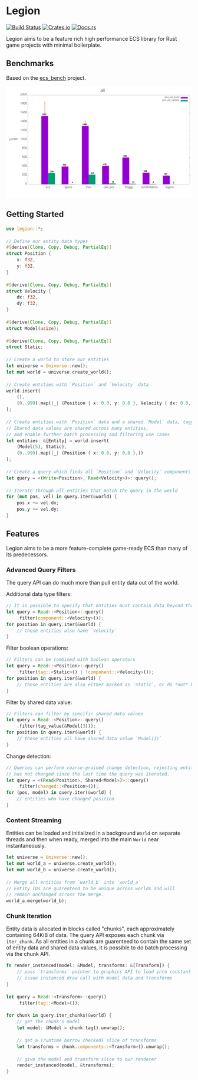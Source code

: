 # Legion

[![Build Status][build_img]][build_lnk] [![Crates.io][crates_img]][crates_lnk] [![Docs.rs][doc_img]][doc_lnk]

[build_img]: https://img.shields.io/travis/TomGillen/legion/master.svg
[build_lnk]: https://travis-ci.org/TomGillen/legion
[crates_img]: https://img.shields.io/crates/v/legion.svg
[crates_lnk]: https://crates.io/crates/legion
[doc_img]: https://docs.rs/legion/badge.svg
[doc_lnk]: https://docs.rs/legion

Legion aims to be a feature rich high performance ECS library for Rust game projects with minimal boilerplate.

## Benchmarks

Based on the [ecs_bench](https://github.com/lschmierer/ecs_bench) project.

![](bench.png)

## Getting Started

```rust
use legion::*;

// Define our entity data types
#[derive(Clone, Copy, Debug, PartialEq)]
struct Position {
    x: f32,
    y: f32,
}

#[derive(Clone, Copy, Debug, PartialEq)]
struct Velocity {
    dx: f32,
    dy: f32,
}

#[derive(Clone, Copy, Debug, PartialEq)]
struct Model(usize);

#[derive(Clone, Copy, Debug, PartialEq)]
struct Static;

// Create a world to store our entities
let universe = Universe::new();
let mut world = universe.create_world();

// Create entities with `Position` and `Velocity` data
world.insert(
    (),
    (0..999).map(|_| (Position { x: 0.0, y: 0.0 }, Velocity { dx: 0.0, dy: 0.0 }))
);

// Create entities with `Position` data and a shared `Model` data, tagged as `Static`
// Shared data values are shared across many entities,
// and enable further batch processing and filtering use cases
let entities: &[Entity] = world.insert(
    (Model(5), Static),
    (0..999).map(|_| (Position { x: 0.0, y: 0.0 },))
);

// Create a query which finds all `Position` and `Velocity` components
let query = <(Write<Position>, Read<Velocity>)>::query();

// Iterate through all entities that match the query in the world
for (mut pos, vel) in query.iter(&world) {
    pos.x += vel.dx;
    pos.y += vel.dy;
}
```

## Features

Legion aims to be a more feature-complete game-ready ECS than many of its predecessors.

### Advanced Query Filters

The query API can do much more than pull entity data out of the world.

Additional data type filters:

```rust
// It is possible to specify that entities must contain data beyond that being fetched
let query = Read::<Position>::query()
    .filter(component::<Velocity>());
for position in query.iter(&world) {
    // these entities also have `Velocity`
}
```

Filter boolean operations:

```rust
// Filters can be combined with boolean operators
let query = Read::<Position>::query()
    .filter(tag::<Static>() | !component::<Velocity>());
for position in query.iter(&world) {
    // these entities are also either marked as `Static`, or do *not* have a `Velocity`
}
```

Filter by shared data value:

```rust
// Filters can filter by specific shared data values
let query = Read::<Position>::query()
    .filter(tag_value(&Model(3)));
for position in query.iter(&world) {
    // these entities all have shared data value `Model(3)`
}
```

Change detection:

```rust
// Queries can perform coarse-grained change detection, rejecting entities who's data
// has not changed since the last time the query was iterated.
let query = <(Read<Position>, Shared<Model>)>::query()
    .filter(changed::<Position>());
for (pos, model) in query.iter(&world) {
    // entities who have changed position
}
```

### Content Streaming

Entities can be loaded and initialized in a background `World` on separate threads and then
when ready, merged into the main `World` near instantaneously.

```rust
let universe = Universe::new();
let mut world_a = universe.create_world();
let mut world_b = universe.create_world();

// Merge all entities from `world_b` into `world_a`
// Entity IDs are guarenteed to be unique across worlds and will
// remain unchanged across the merge.
world_a.merge(world_b);
```

### Chunk Iteration

Entity data is allocated in blocks called "chunks", each approximately containing 64KiB of data. The query API exposes each chunk via `iter_chunk`. As all entities in a chunk are guarenteed to contain the same set of entity data and shared data values, it is possible to do batch processing via the chunk API.

```rust
fn render_instanced(model: &Model, transforms: &[Transform]) {
    // pass `transforms` pointer to graphics API to load into constant buffer
    // issue instanced draw call with model data and transforms
}

let query = Read::<Transform>::query()
    .filter(tag::<Model>());

for chunk in query.iter_chunks(&world) {
    // get the chunk's model
    let model: &Model = chunk.tag().unwrap();

    // get a (runtime borrow checked) slice of transforms
    let transforms = chunk.components::<Transform>().unwrap();

    // give the model and transform slice to our renderer
    render_instanced(model, &transforms);
}
```